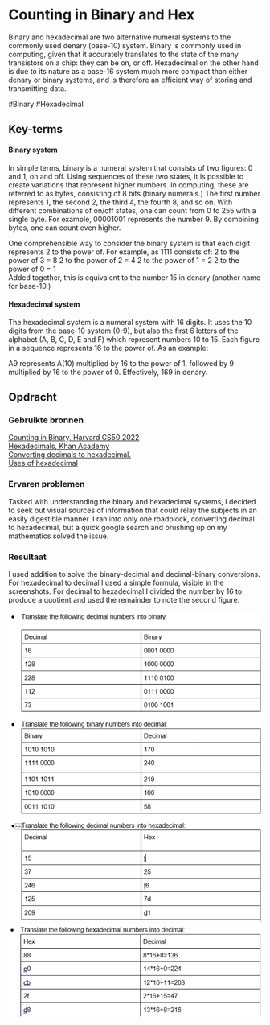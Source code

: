 # Counting in Binary and Hex
Binary and hexadecimal are two alternative numeral systems to the commonly used denary (base-10) system. Binary is commonly used in computing, given that it accurately translates to the state of the many transistors on a chip: they can be on, or off. Hexadecimal on the other hand is due to its nature as a base-16 system much more compact than either denary or binary systems, and is therefore an efficient way of storing and transmitting data.

#Binary #Hexadecimal

## Key-terms
#### Binary system
In simple terms, binary is a numeral system that consists of two figures: 0 and 1, on and off. Using sequences of these two states, it is possible to create variations that represent higher numbers. In computing, these are referred to as bytes, consisting of 8 bits (binary numerals.) The first number represents 1, the second 2, the third 4, the fourth 8, and so on. With different combinations of on/off states, one can count from 0 to 255 with a single byte. For example, 00001001 represents the number 9. By combining bytes, one can count even higher.

One comprehensible way to consider the binary system is that each digit represents 2 to the power of. For example, as 1111 consists of:
	2 to the power of 3 = 8
	2 to the power of 2 = 4
	2 to the power of 1 = 2
	2 to the power of 0 = 1  
Added together, this is equivalent to the number 15 in denary (another name for base-10.)

#### Hexadecimal system
The hexadecimal system is a numeral system with 16 digits. It uses the 10 digits from the base-10 system (0-9), but also the first 6 letters of the alphabet (A, B, C, D, E and F) which represent numbers 10 to 15. Each figure in a sequence represents 16 to the power of. As an example:

A9 represents A(10) multiplied by 16 to the power of 1, followed by 9 multiplied by 16 to the power of 0. Effectively, 169 in denary.

## Opdracht
### Gebruikte bronnen
[Counting in Binary, Harvard CS50 2022](https://youtu.be/IDDmrzzB14M?t=989)  
[Hexadecimals, Khan Academy](https://www.youtube.com/watch?v=4EJay-6Bioo)  
[Converting decimals to hexadecimal.](https://www.tutorialspoint.com/how-to-convert-decimal-to-hexadecimal)  
[Uses of hexadecimal](https://www.techtarget.com/whatis/definition/hexadecimal)

### Ervaren problemen
Tasked with understanding the binary and hexadecimal systems, I decided to seek out visual sources of information that could relay the subjects in an easily digestible manner. I ran into only one roadblock, converting decimal to hexadecimal, but a quick google search and brushing up on my mathematics solved the issue.

### Resultaat
I used addition to solve the binary-decimal and decimal-binary conversions. For hexadecimal to decimal I used a simple formula, visible in the screenshots. For decimal to hexadecimal I divided the number by 16 to produce a quotient and used the remainder to note the second figure.

![Screenshot of the results.](../../00_includes/NTW-04_screenshot1.png)
![A screenshot of my hexadecimal to decimal conversion.](../../00_includes/NTW-04_screenshot2.png)

